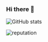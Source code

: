 ### Hi there 👋

![GitHub stats](https://github-readme-stats.vercel.app/api?username=computerphilosopher&count_private=true&show_icons=true&theme=dracula)


![reputation](https://img.shields.io/stackexchange/stackoverflow/r/12407457)
